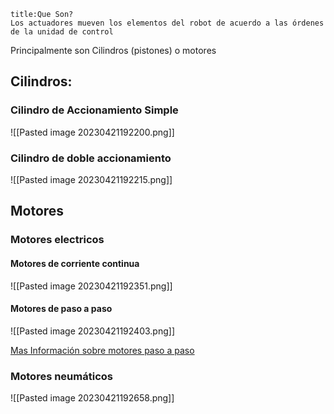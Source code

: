 ```ad-quote
title:Que Son?
Los actuadores mueven los elementos del robot de acuerdo a las órdenes de la unidad de control
```
Principalmente son Cilindros (pistones) o motores

## Cilindros:

### Cilindro de Accionamiento Simple
![[Pasted image 20230421192200.png]]

### Cilindro de doble accionamiento
![[Pasted image 20230421192215.png]]

## Motores

### Motores electricos

#### Motores de corriente continua
![[Pasted image 20230421192351.png]]

#### Motores de paso a paso
![[Pasted image 20230421192403.png]]

[Mas Información sobre motores paso a paso](https://www.tme.eu/es/news/library-articles/page/41861/Motor-paso-a-paso-tipos-y-ejemplos-del-uso-de-motores-paso-a-paso/#:~:text=El%20motor%20paso%20a%20paso,eje%20cada%201%2C8%C2%B0) 

### Motores neumáticos
![[Pasted image 20230421192658.png]]
